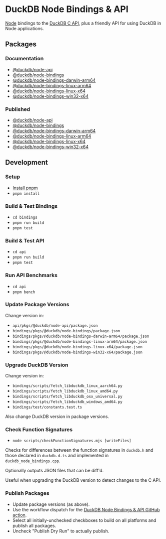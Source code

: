 # DuckDB Node Bindings & API

[Node](https://nodejs.org/) bindings to the [DuckDB C API](https://duckdb.org/docs/api/c/overview), plus a friendly API for using DuckDB in Node applications.

## Packages

### Documentation

- [@duckdb/node-api](api/pkgs/@duckdb/node-api/README.md)
- [@duckdb/node-bindings](bindings/pkgs/@duckdb/node-bindings/README.md)
- [@duckdb/node-bindings-darwin-arm64](bindings/pkgs/@duckdb/node-bindings-darwin-arm64/README.md)
- [@duckdb/node-bindings-linux-arm64](bindings/pkgs/@duckdb/node-bindings-linux-x64/README.md)
- [@duckdb/node-bindings-linux-x64](bindings/pkgs/@duckdb/node-bindings-linux-x64/README.md)
- [@duckdb/node-bindings-win32-x64](bindings/pkgs/@duckdb/node-bindings-win32-x64/README.md)

### Published

- [@duckdb/node-api](https://www.npmjs.com/package/@duckdb/node-api)
- [@duckdb/node-bindings](https://www.npmjs.com/package/@duckdb/node-bindings)
- [@duckdb/node-bindings-darwin-arm64](https://www.npmjs.com/package/@duckdb/node-bindings-darwin-arm64)
- [@duckdb/node-bindings-linux-arm64](https://www.npmjs.com/package/@duckdb/node-bindings-linux-x64)
- [@duckdb/node-bindings-linux-x64](https://www.npmjs.com/package/@duckdb/node-bindings-linux-x64)
- [@duckdb/node-bindings-win32-x64](https://www.npmjs.com/package/@duckdb/node-bindings-win32-x64)

## Development

### Setup
- [Install pnpm](https://pnpm.io/installation)
- `pnpm install`

### Build & Test Bindings
- `cd bindings`
- `pnpm run build`
- `pnpm test`

### Build & Test API
- `cd api`
- `pnpm run build`
- `pnpm test`

### Run API Benchmarks
- `cd api`
- `pnpm bench`

### Update Package Versions

Change version in:
- `api/pkgs/@duckdb/node-api/package.json`
- `bindings/pkgs/@duckdb/node-bindings/package.json`
- `bindings/pkgs/@duckdb/node-bindings-darwin-arm64/package.json`
- `bindings/pkgs/@duckdb/node-bindings-linux-arm64/package.json`
- `bindings/pkgs/@duckdb/node-bindings-linux-x64/package.json`
- `bindings/pkgs/@duckdb/node-bindings-win32-x64/package.json`

### Upgrade DuckDB Version

Change version in:
- `bindings/scripts/fetch_libduckdb_linux_aarch64.py`
- `bindings/scripts/fetch_libduckdb_linux_amd64.py`
- `bindings/scripts/fetch_libduckdb_osx_universal.py`
- `bindings/scripts/fetch_libduckdb_windows_amd64.py`
- `bindings/test/constants.test.ts`

Also change DuckDB version in package versions.

### Check Function Signatures

- `node scripts/checkFunctionSignatures.mjs [writeFiles]`

Checks for differences between the function signatures in `duckdb.h` and those declared in `duckdb.d.ts` and implemented in `duckdb_node_bindings.cpp`.

Optionally outputs JSON files that can be diff'd.

Useful when upgrading the DuckDB version to detect changes to the C API.

### Publish Packages

- Update package versions (as above).
- Use the workflow dispatch for the [DuckDB Node Bindings & API GitHub action](https://github.com/duckdb/duckdb-node-neo/actions/workflows/DuckDBNodeBindingsAndAPI.yml).
- Select all initially-unchecked checkboxes to build on all platforms and publish all packages.
- Uncheck "Publish Dry Run" to actually publish.
